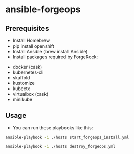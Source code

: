 # ansible-forgeops


## Prerequisites
* Install Homebrew 
* pip install openshift 
* Install Ansible (brew install Ansible)
* Install packages required by ForgeRock:
- docker (cask)
- kubernetes-cli
- skaffold
- kustomize
- kubectx
- virtualbox (cask)
- minikube

## Usage 
* You can run these playbooks like this:  
```bash
ansible-playbook -i ./hosts start_forgeops_install.yml
```
```bash
ansible-playbook -i ./hosts destroy_forgeops.yml
```
